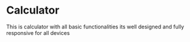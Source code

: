 # Calculator
This is calculator with all basic functionalities its well designed and fully responsive for all devices 

